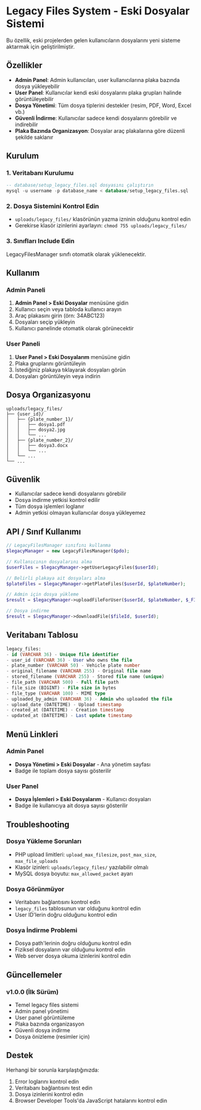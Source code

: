# Legacy Files System - Eski Dosyalar Sistemi

Bu özellik, eski projelerden gelen kullanıcıların dosyalarını yeni sisteme aktarmak için geliştirilmiştir.

## Özellikler

- **Admin Panel**: Admin kullanıcıları, user kullanıcılarına plaka bazında dosya yükleyebilir
- **User Panel**: Kullanıcılar kendi eski dosyalarını plaka grupları halinde görüntüleyebilir  
- **Dosya Yönetimi**: Tüm dosya tiplerini destekler (resim, PDF, Word, Excel vb.)
- **Güvenli İndirme**: Kullanıcılar sadece kendi dosyalarını görebilir ve indirebilir
- **Plaka Bazında Organizasyon**: Dosyalar araç plakalarına göre düzenli şekilde saklanır

## Kurulum

### 1. Veritabanı Kurulumu
```sql
-- database/setup_legacy_files.sql dosyasını çalıştırın
mysql -u username -p database_name < database/setup_legacy_files.sql
```

### 2. Dosya Sistemini Kontrol Edin
- `uploads/legacy_files/` klasörünün yazma izninin olduğunu kontrol edin
- Gerekirse klasör izinlerini ayarlayın: `chmod 755 uploads/legacy_files/`

### 3. Sınıfları Include Edin
LegacyFilesManager sınıfı otomatik olarak yüklenecektir.

## Kullanım

### Admin Paneli

1. **Admin Panel > Eski Dosyalar** menüsüne gidin
2. Kullanıcı seçin veya tabloda kullanıcı arayın
3. Araç plakasını girin (örn: 34ABC123)
4. Dosyaları seçip yükleyin
5. Kullanıcı panelinde otomatik olarak görünecektir

### User Paneli

1. **User Panel > Eski Dosyalarım** menüsüne gidin
2. Plaka gruplarını görüntüleyin
3. İstediğiniz plakaya tıklayarak dosyaları görün
4. Dosyaları görüntüleyin veya indirin

## Dosya Organizasyonu

```
uploads/legacy_files/
├── {user_id}/
│   ├── {plate_number_1}/
│   │   ├── dosya1.pdf
│   │   ├── dosya2.jpg
│   │   └── ...
│   ├── {plate_number_2}/
│   │   ├── dosya3.docx
│   │   └── ...
│   └── ...
└── ...
```

## Güvenlik

- Kullanıcılar sadece kendi dosyalarını görebilir
- Dosya indirme yetkisi kontrol edilir
- Tüm dosya işlemleri loglanır
- Admin yetkisi olmayan kullanıcılar dosya yükleyemez

## API / Sınıf Kullanımı

```php
// LegacyFilesManager sınıfını kullanma
$legacyManager = new LegacyFilesManager($pdo);

// Kullanıcının dosyalarını alma
$userFiles = $legacyManager->getUserLegacyFiles($userId);

// Belirli plakaya ait dosyaları alma
$plateFiles = $legacyManager->getPlateFiles($userId, $plateNumber);

// Admin için dosya yükleme
$result = $legacyManager->uploadFileForUser($userId, $plateNumber, $_FILES['files'], $adminId);

// Dosya indirme
$result = $legacyManager->downloadFile($fileId, $userId);
```

## Veritabanı Tablosu

```sql
legacy_files:
- id (VARCHAR 36) - Unique file identifier
- user_id (VARCHAR 36) - User who owns the file
- plate_number (VARCHAR 50) - Vehicle plate number
- original_filename (VARCHAR 255) - Original file name
- stored_filename (VARCHAR 255) - Stored file name (unique)
- file_path (VARCHAR 500) - Full file path
- file_size (BIGINT) - File size in bytes
- file_type (VARCHAR 100) - MIME type
- uploaded_by_admin (VARCHAR 36) - Admin who uploaded the file
- upload_date (DATETIME) - Upload timestamp
- created_at (DATETIME) - Creation timestamp
- updated_at (DATETIME) - Last update timestamp
```

## Menü Linkleri

### Admin Panel
- **Dosya Yönetimi > Eski Dosyalar** - Ana yönetim sayfası
- Badge ile toplam dosya sayısı gösterilir

### User Panel  
- **Dosya İşlemleri > Eski Dosyalarım** - Kullanıcı dosyaları
- Badge ile kullanıcıya ait dosya sayısı gösterilir

## Troubleshooting

### Dosya Yükleme Sorunları
- PHP upload limitleri: `upload_max_filesize`, `post_max_size`, `max_file_uploads`
- Klasör izinleri: `uploads/legacy_files/` yazılabilir olmalı
- MySQL dosya boyutu: `max_allowed_packet` ayarı

### Dosya Görünmüyor
- Veritabanı bağlantısını kontrol edin
- `legacy_files` tablosunun var olduğunu kontrol edin
- User ID'lerin doğru olduğunu kontrol edin

### Dosya İndirme Problemi
- Dosya path'lerinin doğru olduğunu kontrol edin
- Fiziksel dosyaların var olduğunu kontrol edin
- Web server dosya okuma izinlerini kontrol edin

## Güncellemeler

### v1.0.0 (İlk Sürüm)
- Temel legacy files sistemi
- Admin panel yönetimi
- User panel görüntüleme
- Plaka bazında organizasyon
- Güvenli dosya indirme
- Dosya önizleme (resimler için)

## Destek

Herhangi bir sorunla karşılaştığınızda:
1. Error loglarını kontrol edin
2. Veritabanı bağlantısını test edin
3. Dosya izinlerini kontrol edin
4. Browser Developer Tools'da JavaScript hatalarını kontrol edin
